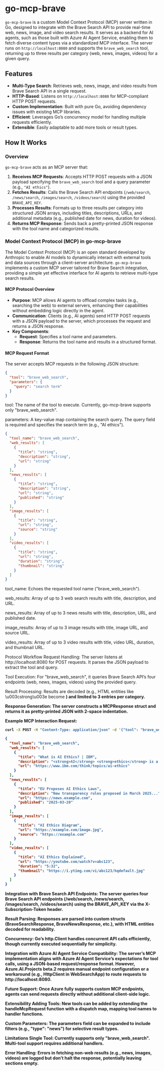 # go-mcp-brave

`go-mcp-brave` is a custom Model Context Protocol (MCP) server written in Go, designed to integrate with the Brave Search API to provide real-time web, news, image, and video search results. It serves as a backend for AI agents, such as those built with Azure AI Agent Service, enabling them to fetch diverse content types via a standardized MCP interface. The server runs on `http://localhost:8080` and supports the `brave_web_search` tool, returning up to three results per category (web, news, images, videos) for a given query.

## Features
- **Multi-Type Search**: Retrieves web, news, image, and video results from Brave Search API in a single request.
- **HTTP-Based**: Listens on `http://localhost:8080` for MCP-compliant HTTP POST requests.
- **Custom Implementation**: Built with pure Go, avoiding dependency issues with existing MCP libraries.
- **Efficient**: Leverages Go’s concurrency model for handling multiple requests efficiently.
- **Extensible**: Easily adaptable to add more tools or result types.

## How It Works

### Overview
`go-mcp-brave` acts as an MCP server that:
1. **Receives MCP Requests**: Accepts HTTP POST requests with a JSON payload specifying the `brave_web_search` tool and a query parameter (e.g., `"AI ethics"`).
2. **Fetches Results**: Calls the Brave Search API endpoints (`/web/search`, `/news/search`, `/images/search`, `/videos/search`) using the provided `BRAVE_API_KEY`.
3. **Processes Results**: Formats up to three results per category into structured JSON arrays, including titles, descriptions, URLs, and additional metadata (e.g., published date for news, duration for videos).
4. **Returns MCP Response**: Sends back a pretty-printed JSON response with the tool name and categorized results.

### Model Context Protocol (MCP) in go-mcp-brave
The Model Context Protocol (MCP) is an open standard developed by Anthropic to enable AI models to dynamically interact with external tools and data sources through a client-server architecture. `go-mcp-brave` implements a custom MCP server tailored for Brave Search integration, providing a simple yet effective interface for AI agents to retrieve multi-type search results.

#### MCP Protocol Overview
- **Purpose**: MCP allows AI agents to offload complex tasks (e.g., searching the web) to external servers, enhancing their capabilities without embedding logic directly in the agent.
- **Communication**: Clients (e.g., AI agents) send HTTP POST requests with a JSON payload to the server, which processes the request and returns a JSON response.
- **Key Components**:
  - **Request**: Specifies a tool name and parameters.
  - **Response**: Returns the tool name and results in a structured format.

#### MCP Request Format
The server accepts MCP requests in the following JSON structure:
```json
{
  "tool": "brave_web_search",
  "parameters": {
    "query": "search term"
  }
}
```

tool: The name of the tool to execute. Currently, go-mcp-brave supports only "brave_web_search".

parameters: A key-value map containing the search query. The query field is required and specifies the search term (e.g., "AI ethics").

```json
{
  "tool_name": "brave_web_search",
  "web_results": [
    {
      "title": "string",
      "description": "string",
      "url": "string"
    }
  ],
  "news_results": [
    {
      "title": "string",
      "description": "string",
      "url": "string",
      "published": "string"
    }
  ],
  "image_results": [
    {
      "title": "string",
      "url": "string",
      "source": "string"
    }
  ],
  "video_results": [
    {
      "title": "string",
      "url": "string",
      "duration": "string",
      "thumbnail": "string"
    }
  ]
}

```

tool_name: Echoes the requested tool name ("brave_web_search").

web_results: Array of up to 3 web search results with title, description, and URL.

news_results: Array of up to 3 news results with title, description, URL, and published date.

image_results: Array of up to 3 image results with title, image URL, and source URL.

video_results: Array of up to 3 video results with title, video URL, duration, and thumbnail URL.

Protocol Workflow
Request Handling: The server listens at http://localhost:8080 for POST requests. It parses the JSON payload to extract the tool and query.

Tool Execution: For "brave_web_search", it queries Brave Search API’s four endpoints (web, news, images, videos) using the provided query.

Result Processing: Results are decoded (e.g., HTML entities like \u003cstrong\u003e become <strong>) and limited to 3 entries per category.

Response Generation: The server constructs a MCPResponse struct and returns it as pretty-printed JSON with 2-space indentation.

Example MCP Interaction
Request:

```bash
curl -X POST -H "Content-Type: application/json" -d '{"tool": "brave_web_search", "parameters": {"query": "AI ethics"}}' http://localhost:8080
```

```json
{
  "tool_name": "brave_web_search",
  "web_results": [
    {
      "title": "What is AI Ethics? | IBM",
      "description": "<strong>AI</strong> <strong>ethics</strong> is a framework that guides data scientists and researchers to build <strong>AI</strong> systems in an <strong>ethical</strong> manner to benefit society as a whole.",
      "url": "https://www.ibm.com/think/topics/ai-ethics"
    }
  ],
  "news_results": [
    {
      "title": "EU Proposes AI Ethics Laws",
      "description": "New transparency rules proposed in March 2025...",
      "url": "https://news.example.com",
      "published": "2025-03-20"
    }
  ],
  "image_results": [
    {
      "title": "AI Ethics Diagram",
      "url": "https://example.com/image.jpg",
      "source": "https://example.com"
    }
  ],
  "video_results": [
    {
      "title": "AI Ethics Explained",
      "url": "https://youtube.com/watch?v=abc123",
      "duration": "5:32",
      "thumbnail": "https://i.ytimg.com/vi/abc123/hqdefault.jpg"
    }
  ]
}
```

Integration with Brave Search API
Endpoints: The server queries four Brave Search API endpoints (/web/search, /news/search, /images/search, /videos/search) using the BRAVE_API_KEY via the X-Subscription-Token header.

Result Parsing: Responses are parsed into custom structs (BraveSearchResponse, BraveNewsResponse, etc.), with HTML entities decoded for readability.

Concurrency: Go’s http.Client handles concurrent API calls efficiently, though currently executed sequentially for simplicity.

Integration with Azure AI Agent Service
Compatibility: The server’s MCP implementation aligns with Azure AI Agent Service’s expectations for tool calls, using a JSON-based request/response format. However, Azure.AI.Projects beta.2 requires manual endpoint configuration or a workaround (e.g., HttpClient in WebSearchApp) to route requests to http://localhost:8080.

Future Support: Once Azure fully supports custom MCP endpoints, agents can send requests directly without additional client-side logic.

Extensibility
Adding Tools: New tools can be added by extending the handleMcpRequest function with a dispatch map, mapping tool names to handler functions.

Custom Parameters: The parameters field can be expanded to include filters (e.g., "type": "news") for selective result types.

Limitations
Single Tool: Currently supports only "brave_web_search". Multi-tool support requires additional handlers.

Error Handling: Errors in fetching non-web results (e.g., news, images, videos) are logged but don’t halt the response, potentially leaving sections empty.

